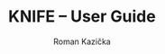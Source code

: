 ---
id: "KREF001_user-guide"
guid: "xxxxxxxx-xxxx-xxxx-xxxx-xxxxxxxxxxxx"
dao: "knife"
title: "KNIFE – User Guide"
description: "Oficiálny sprievodca a pravidlá projektu."
author: "Roman Kazička"
authors: ["Roman Kazička"]
category: "knife"
type: "guide"
priority: "Top"
tags: ["KNIFE","reference"]
created: "2025-10-04"
modified: ""
status: "done"
locale: "sk"
sidebar_label: "User Guide"
rights_holder_content: "Roman Kazička"
rights_holder_system: "Roman Kazička (CAA/KNIFE/LetItGrow)"
license: "CC-BY-NC-SA-4.0"
disclaimer: "Use at your own risk. Methods provided as-is; participation is voluntary and context-aware."
copyright: "© 2025 Roman Kazička / SystemThinking"
author_id: ""
author_did: ""
---